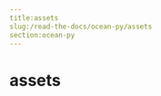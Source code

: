 ```yaml
---
title:assets
slug:/read-the-docs/ocean-py/assets
section:ocean-py
---
```

<a name="assets"></a>
# assets


